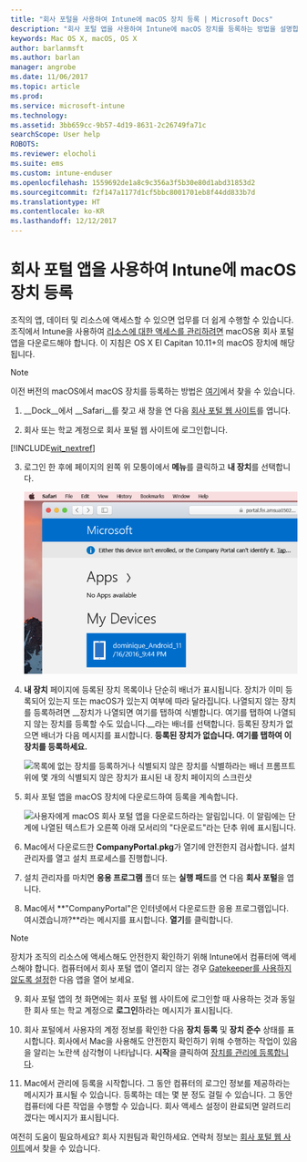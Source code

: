 ```yaml
---
title: "회사 포털을 사용하여 Intune에 macOS 장치 등록 | Microsoft Docs"
description: "회사 포털 앱을 사용하여 Intune에 macOS 장치를 등록하는 방법을 설명합니다."
keywords: Mac OS X, macOS, OS X
author: barlanmsft
ms.author: barlan
manager: angrobe
ms.date: 11/06/2017
ms.topic: article
ms.prod: 
ms.service: microsoft-intune
ms.technology: 
ms.assetid: 3bb659cc-9b57-4d19-8631-2c26749fa71c
searchScope: User help
ROBOTS: 
ms.reviewer: elocholi
ms.suite: ems
ms.custom: intune-enduser
ms.openlocfilehash: 1559692de1a8c9c356a3f5b30e80d1abd31853d2
ms.sourcegitcommit: f2f147a1177d1cf5bbc8001701eb8f44dd833b7d
ms.translationtype: HT
ms.contentlocale: ko-KR
ms.lasthandoff: 12/12/2017
---
```

# <a name="enroll-your-macos-device-in-intune-with-the-company-portal-app"></a>회사 포털 앱을 사용하여 Intune에 macOS 장치 등록

조직의 앱, 데이터 및 리소스에 액세스할 수 있으면 업무를 더 쉽게 수행할 수 있습니다. 조직에서 Intune을 사용하여 [리소스에 대한 액세스를 관리하려면](what-happens-if-you-install-the-Company-Portal-app-and-enroll-your-device-in-intune-macos.md) macOS용 회사 포털 앱을 다운로드해야 합니다. 이 지침은 OS X El Capitan 10.11+의 macOS 장치에 해당됩니다.

> [!NOTE]
> 이전 버전의 macOS에서 macOS 장치를 등록하는 방법은 [여기](enroll-your-device-in-intune-macos-legacy.md)에서 찾을 수 있습니다.

1. __Dock__에서 __Safari__를 찾고 새 창을 연 다음 [회사 포털 웹 사이트](https://portal.manage.microsoft.com#HelpDeskDialog)를 엽니다.

2. 회사 또는 학교 계정으로 회사 포털 웹 사이트에 로그인합니다.

[!INCLUDE[wit_nextref](includes/end-user-password-guidance.md)]

3. 로그인 한 후에 페이지의 왼쪽 위 모퉁이에서 **메뉴**를 클릭하고 **내 장치**를 선택합니다.

   ![웹 포털에 앱을 설치할 수 없다고 표시되고 그 아래에 내 장치 단추가 있는 웹 포털 방문 페이지의 스크린샷](./media/macOS_enroll_001_landing_page.png)

4. __내 장치__ 페이지에 등록된 장치 목록이나 단순히 배너가 표시됩니다. 장치가 이미 등록되어 있는지 또는 macOS가 있는지 여부에 따라 달라집니다. 나열되지 않는 장치를 등록하려면 __장치가 나열되면 여기를 탭하여 식별합니다. 여기를 탭하여 나열되지 않는 장치를 등록할 수도 있습니다.__라는 배너를 선택합니다. 등록된 장치가 없으면 배너가 다음 메시지를 표시합니다. **등록된 장치가 없습니다. 여기를 탭하여 이 장치를 등록하세요.**

    ![목록에 없는 장치를 등록하거나 식별되지 않은 장치를 식별하라는 배너 프롬프트 위에 몇 개의 식별되지 않은 장치가 표시된 내 장치 페이지의 스크린샷](./media/macOS_enroll_002_tap_here_banner.png)

5. 회사 포털 앱을 macOS 장치에 다운로드하여 등록을 계속합니다.

    ![사용자에게 macOS 회사 포털 앱을 다운로드하라는 알림입니다. 이 알림에는 단계에 나열된 텍스트가 오른쪽 아래 모서리의 "다운로드"라는 단추 위에 표시됩니다.](./media/macOS_enroll_IWP_CP_app_notice.png)

6. Mac에서 다운로드한 **CompanyPortal.pkg**가 열기에 안전한지 검사합니다. 설치 관리자를 열고 설치 프로세스를 진행합니다.

7. 설치 관리자를 마치면 **응용 프로그램** 폴더 또는 **실행 패드**를 연 다음 **회사 포털**을 엽니다.

8. Mac에서 **"CompanyPortal"은 인터넷에서 다운로드한 응용 프로그램입니다. 여시겠습니까?**라는 메시지를 표시합니다. **열기**를 클릭합니다.

  > [!NOTE]
  > 장치가 조직의 리소스에 액세스해도 안전한지 확인하기 위해 Intune에서 컴퓨터에 액세스해야 합니다. 컴퓨터에서 회사 포털 앱이 열리지 않는 경우 [Gatekeeper를 사용하지 않도록 설정](https://support.apple.com/HT202491)한 다음 앱을 열어 보세요.

9. 회사 포털 앱의 첫 화면에는 회사 포털 웹 사이트에 로그인할 때 사용하는 것과 동일한 회사 또는 학교 계정으로 **로그인**하라는 메시지가 표시됩니다.

10. 회사 포털에서 사용자의 계정 정보를 확인한 다음 **장치 등록** 및 **장치 준수** 상태를 표시합니다. 회사에서 Mac을 사용해도 안전한지 확인하기 위해 수행하는 작업이 있음을 알리는 노란색 삼각형이 나타납니다. **시작**을 클릭하여 [장치를 관리에 등록합니다](what-info-can-your-company-see-when-you-enroll-your-device-in-intune.md).

11. Mac에서 관리에 등록을 시작합니다. 그 동안 컴퓨터의 로그인 정보를 제공하라는 메시지가 표시될 수 있습니다. 등록하는 데는 몇 분 정도 걸릴 수 있습니다. 그 동안 컴퓨터에 다른 작업을 수행할 수 있습니다. 회사 액세스 설정이 완료되면 알려드리겠다는 메시지가 표시됩니다.

여전히 도움이 필요하세요? 회사 지원팀과 확인하세요. 연락처 정보는 [회사 포털 웹 사이트](https://portal.manage.microsoft.com#HelpDeskDialog)에서 찾을 수 있습니다.
